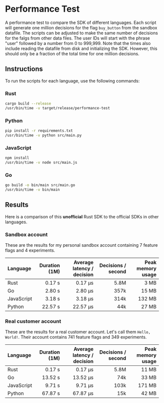 
# Performance Test

A performance test to compare the SDK of different languages.
Each script will generate one million decisions for the flag `buy_button` from the sandbox datafile. The scripts can be adjusted to make the same number of decisions for the falgs from other data files.
The user IDs will start with the phrase "user" followed by a number from 0 to 999,999.
Note that the times also include reading the datafile from disk and initializing the SDK. However, this should only be a fraction of the total time for one million decisions.

## Instructions

To run the scripts for each language, use the following commands:

### Rust
```sh
cargo build --release
/usr/bin/time -v target/release/performance-test
```

### Python
```sh
pip install -r requirements.txt
/usr/bin/time -v python src/main.py
```

### JavaScript
```sh
npm install
/usr/bin/time -v node src/main.js
```

### Go
```sh
go build -o bin/main src/main.go
/usr/bin/time -v bin/main
```

## Results

Here is a comparison of this **unofficial** Rust SDK to the official SDKs in other languages.

### Sandbox account

These are the results for my personal sandbox account containing 7 feature flags and 4 experiments.

| Language   | Duration (1M) | Average latency / decision | Decisions / second | Peak memory usage |
| :--------- | ------------: | -------------------------: | -----------------: | ----------------: |
| Rust       |        0.17 s |                    0.17 μs |               5.8M |              3 MB |
| Go         |        2.80 s |                    2.80 μs |               357k |             15 MB |
| JavaScript |        3.18 s |                    3.18 μs |               314k |            132 MB |
| Python     |       22.57 s |                   22.57 μs |                44k |             27 MB |

### Real customer account

These are the results for a real customer account. Let's call them `Hello, World!`. Their account contains 741 feature flags and 349 experiments.

| Language   | Duration (1M) | Average latency / decision | Decisions / second | Peak memory usage |
| :--------- | ------------: | -------------------------: | -----------------: | ----------------: |
| Rust       |        0.17 s |                    0.17 μs |               5.8M |             11 MB |
| Go         |       13.52 s |                   13.52 μs |                74k |             33 MB |
| JavaScript |        9.71 s |                    9.71 μs |               103k |            171 MB |
| Python     |       67.87 s |                   67.87 μs |                15k |             42 MB |
